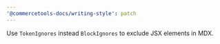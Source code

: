 ```yaml
---
'@commercetools-docs/writing-style': patch
---
```


Use `TokenIgnores` instead `BlockIgnores` to exclude JSX elements in MDX.
